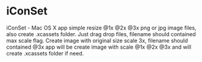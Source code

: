 # iConSet

iConSet - Mac OS X app simple resize @1x @2x @3x png or jpg image files, also create .xcassets folder. Just drag drop files, filename should contained max scale flag. Create image with original size scale 3x, filename should contained @3x app will be create image with scale @1x @2x @3x and will create .xcassets folder if need.
